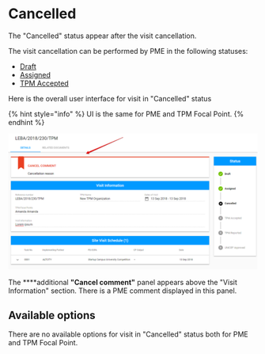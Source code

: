 # Cancelled

The "Cancelled" status appear after the visit cancellation. 

The visit cancellation can be performed by PME in the following statuses:

* [Draft](draft.md)
* [Assigned ](assigned.md)
* [TPM Accepted ](tpm-accepted.md)

Here is the overall user interface for visit in "Cancelled" status 

{% hint style="info" %}
UI is the same for PME and TPM Focal Point.
{% endhint %}

![Visit in &quot;Cancelled&quot; status: overall UI ](../../../.gitbook/assets/79.png)

The ****additional **"Cancel comment"** panel appears above the "Visit Information" section. There is a PME comment displayed in this panel.

## Available options

There are no available options for visit in "Cancelled" status both for PME and TPM Focal Point. 





